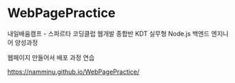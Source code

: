 # WebPagePractice

내일배움캠프 - 스파르타 코딩클럽
웹개발 종합반 KDT 실무형 Node.js 백엔드 엔지니어 양성과정

웹페이지 만들어서 배포 과정 연습

https://namminu.github.io/WebPagePractice/

